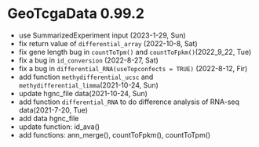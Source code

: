 # GeoTcgaData 0.99.2

+ use SummarizedExperiment input (2023-1-29, Sun)
+ fix return value of `differential_array` (2022-10-8, Sat)
+ fix gene length bug in `countToTpm()` and `countToFpkm()`(2022_9_22, Tue)
+ fix a bug in `id_conversion` (2022-8-27, Sat)
+ fix a bug in `differential_RNA(useTopconfects = TRUE)` (2022-8-12, Fir)
+ add function `methydifferential_ucsc` and `methydifferential_limma`(2021-10-24, Sun)
+ update hgnc_file data(2021-10-24, Sun)
+ add function `differential_RNA` to do difference analysis of RNA-seq data(2021-7-20, Tue)
+ add data hgnc_file
+ update function: id_ava()
+ add functions: ann_merge(), countToFpkm(), countToTpm()


